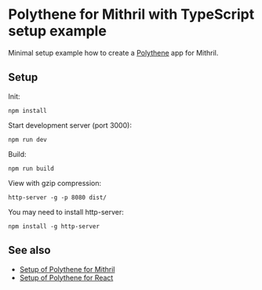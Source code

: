 # Polythene for Mithril with TypeScript setup example

Minimal setup example how to create a [Polythene](https://github.com/ArthurClemens/polythene) app for Mithril.


## Setup

Init:

~~~
npm install
~~~

Start development server (port 3000):

~~~
npm run dev
~~~

Build:

~~~
npm run build
~~~

View with gzip compression:

~~~
http-server -g -p 8080 dist/
~~~

You may need to install http-server:

~~~
npm install -g http-server
~~~

## See also

* [Setup of Polythene for Mithril](https://github.com/ArthurClemens/polythene-mithril-setup)
* [Setup of Polythene for React](https://github.com/ArthurClemens/polythene-react-setup)
